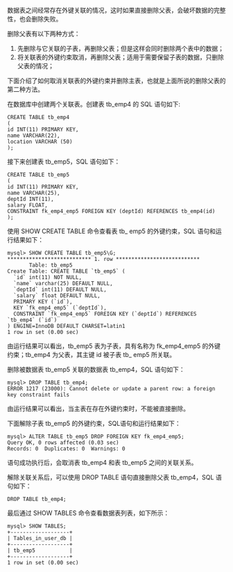 数据表之间经常存在外键关联的情况，这时如果直接删除父表，会破坏数据的完整性，也会删除失败。

删除父表有以下两种方式：

1. 先删除与它关联的子表，再删除父表；但是这样会同时删除两个表中的数据；
2. 将关联表的外键约束取消，再删除父表；适用于需要保留子表的数据，只删除父表的情况；

下面介绍了如何取消关联表的外键约束并删除主表，也就是上面所说的删除父表的第二种方法。

在数据库中创建两个关联表。创建表 tb_emp4 的 SQL 语句如下:

```MYSQL
CREATE TABLE tb_emp4
(
id INT(11) PRIMARY KEY,
name VARCHAR(22),
location VARCHAR (50)
);
```

接下来创建表 tb_emp5，SQL 语句如下：

```MYSQL
CREATE TABLE tb_emp5
(
id INT(11) PRIMARY KEY,
name VARCHAR(25),
deptId INT(11),
salary FLOAT,
CONSTRAINT fk_emp4_emp5 FOREIGN KEY (deptId) REFERENCES tb_emp4(id)
);
```

使用 SHOW CREATE TABLE 命令查看表 tb_ emp5 的外键约束，SQL 语句和运行结果如下：

```MYSQL
mysql> SHOW CREATE TABLE tb_emp5\G;
*************************** 1. row ***************************
       Table: tb_emp5
Create Table: CREATE TABLE `tb_emp5` (
  `id` int(11) NOT NULL,
  `name` varchar(25) DEFAULT NULL,
  `deptId` int(11) DEFAULT NULL,
  `salary` float DEFAULT NULL,
  PRIMARY KEY (`id`),
  KEY `fk_emp4_emp5` (`deptId`),
  CONSTRAINT `fk_emp4_emp5` FOREIGN KEY (`deptId`) REFERENCES `tb_emp4` (`id`)
) ENGINE=InnoDB DEFAULT CHARSET=latin1
1 row in set (0.00 sec)
```

由运行结果可以看出，tb_emp5 表为子表，具有名称为 fk_emp4_emp5 的外键约束；tb_emp4 为父表，其主键 id 被子表 tb_ emp5 所关联。

删除被数据表 tb_emp5 关联的数据表 tb_emp4，SQL 语句如下：

```MYSQL
mysql> DROP TABLE tb_emp4;
ERROR 1217 (23000): Cannot delete or update a parent row: a foreign key constraint fails
```

由运行结果可以看出，当主表在存在外键约束时，不能被直接删除。

下面解除子表 tb_emp5 的外键约束，SQL语句和运行结果如下：

```MYSQL
mysql> ALTER TABLE tb_emp5 DROP FOREIGN KEY fk_emp4_emp5;
Query OK, 0 rows affected (0.03 sec)
Records: 0  Duplicates: 0  Warnings: 0
```

语句成功执行后，会取消表 tb_emp4 和表 tb_emp5 之间的关联关系。

解除关联关系后，可以使用 DROP TABLE 语句直接删除父表 tb_emp4，SQL 语句如下：

```MYSQL
DROP TABLE tb_emp4;
```

最后通过 SHOW TABLES 命令查看数据表列表，如下所示：

```MYSQL
mysql> SHOW TABLES;
+-------------------+
| Tables_in_user_db |
+-------------------+
| tb_emp5           |
+-------------------+
1 row in set (0.00 sec)
```

